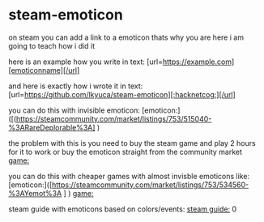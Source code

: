 # steam-emoticon

on steam you can add a link to a emoticon thats why you are here 
i am going to teach how i did it 

here is an example how you write in text:  [url=https://example.com][emoticonname][/url]


and here is exactly how i wrote it in text:  [url=https://github.com/lkyuca/steam-emoticon][:hacknetcog:][/url]

you can do this with invisible emoticon:
[emoticon:]([(https://steamcommunity.com/market/listings/753/515040-%3ARareDeplorable%3A] )

the problem with this is you need to buy the steam game and play 2 hours for it to work or buy the emoticon straight from the community market
[game:]([https://store.steampowered.com/app/515040/Make_America_Great_Again_The_Trump_Presidency/] )

you can do this with cheaper games with almost invisble emoticons like:
[emoticon:]([https://steamcommunity.com/market/listings/753/534560-%3AYemot%3A ] )
[game:]([https://store.steampowered.com/app/534560/Ramify/] )


steam guide with emoticons based on colors/events:
[steam guide:]([https://steamcommunity.com/sharedfiles/filedetails/?id=1885366850] )
0
